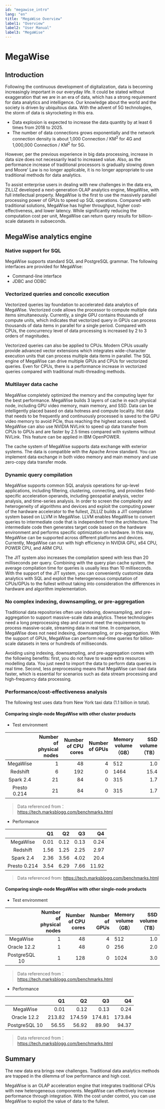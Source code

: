 ```yaml
---
id: "megawise_intro"
lang: "en"
title: "MegaWise Overview"
label1: "Overview"
label2: "User Manual"
label3: "MegaWise"
---
```

# MegaWise

## Introduction

Following the continuous development of digitalization, data is becoming increasingly important in our everyday life. It could be stated without exaggeration that we are in an era of data, which has a strong requirement for data analytics and intelligence. Our knowledge about the world and the society is driven by ubiquitous data. With the advent of 5G technologies, the storm of data is skyrocketing in this era.

- Data explosion is expected to increase the data quantity by at least 6 times from 2018 to 2025.
- The number of data connections grows exponentially and the network connection density is about 1,000 Connection / KM<sup>2</sup> for 4G and 1,000,000 Connection / KM<sup>2</sup> for 5G.


However, per the previous experience in big data processing, increase in data size does not necessarily lead to increased value. Also, as the performance increase of traditional processors is gradually slowing down and Moore' Law is no longer applicable, it is no longer appropriate to use traditional methods for data analytics.

To assist enterprise users in dealing with new challenges in the data era, ZILLIZ developed a next-generation OLAP analytics engine, MegaWise, with full intellectual property. MegaWise is the first to use the massively parallel processing power of GPUs to speed up SQL operations. Compared with traditional solutions, MegaWise has higher throughput, higher cost-effectiveness, and lower latency. While significantly reducing the computation cost per unit, MegaWise can return query results for billion-scale datasets in subseconds.

## MegaWise analytics engine

### Native support for SQL

MegaWise supports standard SQL and PostgreSQL grammar. The following interfaces are provided for MegaWise:

- Command-line interface
- JDBC and ODBC

### Vectorized queries and concolic execution

Vectorized queries lay foundation to accelerated data analytics of MegaWise. Vectorized code allows the processor to compute multiple data items simultaneously. Currently, a single GPU contains thousands of compute units, which indicates that vectorized query in GPUs can process thousands of data items in parallel for a single period. Compared with CPUs, the concurrency level of data processing is increased by 2 to 3 orders of magnitudes.

Vectorized queries can also be applied to CPUs. Modern CPUs usually provide advanced vector extensions which integrates wide-character execution units that can process multiple data items in parallel. The SQL engine of MegaWise can drive multiple GPUs and CPUs for vectorized queries. Even for CPUs, there is a performance increase in vectorized queries compared with traditional multi-threading methods.


### Multilayer data cache


MegaWise completely optimized the memory and the computing layer for the best performance. MegaWise builds 3 layers of cache in each physical node, including GPU video memory, main memory, and SSD. Data can be intelligently placed based on data hotness and compute locality. Hot data that needs to be frequently and continuously processed is saved to the GPU video memory to avoid PCIe, thus reaching the highest access speed. MegaWise can also use NVIDIA NVLink to speed up data transfer from CPUs to GPUs and are faster by 2.5 times compared with systems without NVLink. This feature can be applied in IBM OpenPOWER.

The cache system of MegaWise supports data exchange with exterior systems. The data is compatible with the Apache Arrow standard. You can implement data exchange in both video memory and main memory and use zero-copy data transfer mode.

### Dynamic query compilation

MegaWise supports common SQL analysis operations for up-level applications, including filtering, clustering, connecting, and provides field-specific acceleration operands, including geospatial analysis, vector analysis, and time-series analysis. In order to screen the complexity and heterogeneity of algorithms and devices and exploit the computing power of the hardware accelerator to the fullest, ZILLIZ builds a JIT compilation system based on LLVM in MegaWise. LLVM enables MegaWise to convert queries to intermediate code that is independent from the architecture. The intermediate code then generates target code based on the hardware environment and performs specific optimization on hardware. In this way, MegaWise can be supported across different platforms and devices. Currently, MegaWise can run with high efficiency in NVIDIA GPU, x64 CPU, POWER CPU, and ARM CPU.


The JIT system also increases the compilation speed with less than 20 milliseconds per query. Combining with the query plan cache system, the average compilation time for queries is usually less than 10 milliseconds. With the support of the JIT system, you can conveniently customize data analytics with SQL and exploit the heterogeneous computation of CPUs/GPUs to the fullest without taking into consideration the differences in hardware and algorithm implementation.

### No complex indexing, downsampling, or pre-aggregation

Traditional data repositories often use indexing, downsampling, and pre-aggregation to support massive-scale data analytics. These technologies need a long preprocessing step and cannot meet the requirements to process massive-scale, streaming data in real time. In comparison, MegaWise does not need indexing, downsampling, or pre-aggregation. With the support of GPUs, MegaWise can perform real-time queries for billion-scale datasets in tens or hundreds of milliseconds.

Avoiding using indexing, downsampling, and pre-aggregation comes with the following benefits: first, you do not have to waste extra resources modelling data. You just need to import the data to perform data queries in real time. Second, less preprocessing means that MegaWise can load data faster, which is essential for scenarios such as data stream processing and high-frequency data processing.



### Performance/cost-effectiveness analysis

The following test uses data from New York taxi data (1.1 billion in total).

#### Comparing single-node MegaWise with other cluster products

- Test environment

|              | Number of physical nodes | Number of CPU cores | Number of GPUs | Memory volume（GB） | SSD volume（TB） |
| :------------: | ----------: | --------: | --------:| ---------------- | ------------------: |
| MegaWise     | 1          | 48       | 4        | 512              | 1.0                |
| Redshift     | 6          | 192      | 0        | 1464             | 15.4               |
| Spark 2.4    | 21         | 84       | 0        | 315              | 1.7                |
| Presto 0.214 | 21         | 84       | 0        | 315              | 1.7                |

> Data referenced from：https://tech.marksblogg.com/benchmarks.html

- Performance

|              | Q1   | Q2   | Q3   | Q4    |
| :------------: | ----: | ----: | ----: | -----: |
| MegaWise     | 0.01 | 0.12 | 0.13 | 0.24  |
| Redshift     | 1.56 | 1.25 | 2.25 | 2.97  |
| Spark 2.4    | 2.36 | 3.56 | 4.02 | 20.4  |
| Presto 0.214 | 3.54 | 6.29 | 7.66 | 11.92 |

> Data referenced from: https://tech.marksblogg.com/benchmarks.html

#### Comparing single-node MegaWise with other single-node products

- Test environment

|              | Number of physical nodes | Number of CPU cores | Number of GPUs | Memory volume（GB） | SSD volume（TB） |
| :------------: | ----------: | --------: | --------:| ---------------- | ------------------: |
| MegaWise      | 1          | 48       | 4        | 512              | 1.0                |
| Oracle 12.2   | 1          | 48       | 0        | 256              | 2.0                |
| PostgreSQL 10 | 1          | 128      | 0        | 1024             | 3.0                |

> Data referenced from：https://tech.marksblogg.com/benchmarks.html

- Performance

|              | Q1   | Q2   | Q3   | Q4    |
| :------------: | ----: | ----: | ----: | -----: |
| MegaWise     | 0.01 | 0.12 | 0.13 | 0.24  |
| Oracle 12.2     | 213.82 | 174.59 | 174.81 | 173.84  |
| PostgreSQL 10   | 56.55 | 56.92 | 89.90 | 94.37  |

> Data referenced from：https://tech.marksblogg.com/benchmarks.html


## Summary

The new data era brings new challenges. Traditional data analytics methods are trapped in the dilemma of low performance and high cost.

MegaWise is an OLAP acceleration engine that integrates traditional CPUs with new heterogeneous components. MegaWise can effectively increase performance through integration. With the cost under control, you can use MegaWise to exploit the value of data to the fullest.
